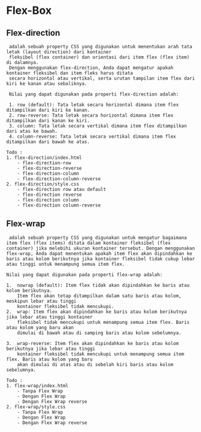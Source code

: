 # Flex-Box

## Flex-direction

     adalah sebuah property CSS yang digunakan untuk menentukan arah tata letak (layout direction) dari kontainer
     fleksibel (flex container) dan orientasi dari item flex (flex item) di dalamnya.
     Dengan menggunakan flex-direction, Anda dapat mengatur apakah kontainer fleksibel dan item fleks harus ditata
     secara horizontal atau vertikal, serta urutan tampilan item flex dari kiri ke kanan atau sebaliknya.

     Nilai yang dapat digunakan pada properti flex-direction adalah:

     1. row (default): Tata letak secara horizontal dimana item flex ditampilkan dari kiri ke kanan.
     2. row-reverse: Tata letak secara horizontal dimana item flex ditampilkan dari kanan ke kiri.
     3. column: Tata letak secara vertikal dimana item flex ditampilkan dari atas ke bawah.
     4. column-reverse: Tata letak secara vertikal dimana item flex ditampilkan dari bawah ke atas.

    Todo :
    1. flex-direction/index.html
        - flex-direction-row
        - flex-direction-reverse
        - flex-direction-column
        - flex-direction-column-reverse
    2. flex-direction/style.css
        - flex-direction row atau default
        - flex-direction reverse
        - flex-direction column
        - flex-direction column-reverse

## Flex-wrap

     adalah sebuah property CSS yang digunakan untuk mengatur bagaimana item flex (flex items) ditata dalam kontainer fleksibel (flex container) jika melebihi ukuran kontainer tersebut. Dengan menggunakan flex-wrap, Anda dapat menentukan apakah item flex akan dipindahkan ke baris atau kolom berikutnya jika kontainer fleksibel tidak cukup lebar atau tinggi untuk menampung semua item flex.

    Nilai yang dapat digunakan pada properti flex-wrap adalah:

    1.  nowrap (default): Item flex tidak akan dipindahkan ke baris atau kolom berikutnya.
        Item flex akan tetap ditampilkan dalam satu baris atau kolom, meskipun lebar atau tinggi
        kontainer fleksibel tidak mencukupi.
    2.  wrap: Item flex akan dipindahkan ke baris atau kolom berikutnya jika lebar atau tinggi kontainer
        fleksibel tidak mencukupi untuk menampung semua item flex. Baris atau kolom yang baru akan
        dimulai di bawah atau di samping baris atau kolom sebelumnya.

    3.  wrap-reverse: Item flex akan dipindahkan ke baris atau kolom berikutnya jika lebar atau tinggi
        kontainer fleksibel tidak mencukupi untuk menampung semua item flex. Baris atau kolom yang baru
        akan dimulai di atas atau di sebelah kiri baris atau kolom sebelumnya.

    Todo :
    1. flex-wrap/index.html
        - Tanpa Flex Wrap
        - Dengan Flex Wrap
        - Dengan Flex Wrap reverse
    2. flex-wrap/style.css
        - Tanpa Flex Wrap
        - Dengan Flex Wrap
        - Dengan Flex Wrap reverse
